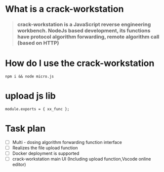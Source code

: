 # What is a crack-workstation
>### crack-workstation is a JavaScript reverse engineering workbench. NodeJs based development, its functions have protocol algorithm forwarding, remote algorithm call (based on HTTP)


# How do I use the crack-workstation
`npm i && node micro.js`

# upload js lib 

`module.exports = { xx_func }; `

# Task plan
- [ ] Multi - dosing algorithm forwarding function interface
- [ ] Realizes the file upload function
- [ ] Docker deployment is supported  
- [ ] crack-workstation main UI (Including upload function,Vscode online editor)